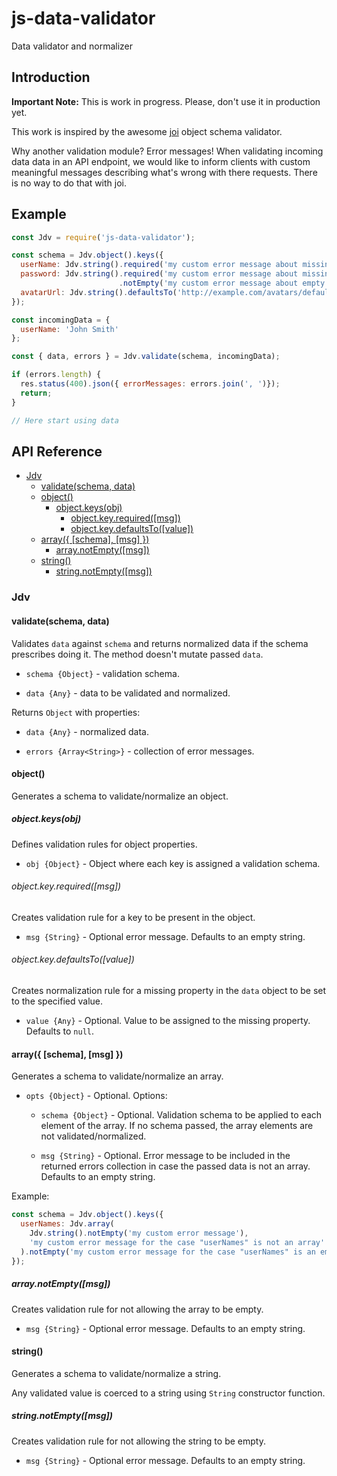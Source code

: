 # js-data-validator

Data validator and normalizer

## Introduction

__Important Note:__ This is work in progress. Please, don't use it in production yet.

This work is inspired by the awesome [joi](https://github.com/hapijs/joi) object schema validator.

Why another validation module? Error messages! When validating incoming data data in an API endpoint, we would like to inform clients with custom meaningful messages describing what's wrong with there requests. There is no way to do that with joi.

## Example

```js
const Jdv = require('js-data-validator');

const schema = Jdv.object().keys({
  userName: Jdv.string().required('my custom error message about missing "userName"'),
  password: Jdv.string().required('my custom error message about missing "password"')
                        .notEmpty('my custom error message about empty "password"'),
  avatarUrl: Jdv.string().defaultsTo('http://example.com/avatars/default')
});

const incomingData = {
  userName: 'John Smith'
};

const { data, errors } = Jdv.validate(schema, incomingData);

if (errors.length) {
  res.status(400).json({ errorMessages: errors.join(', ')});
  return;
}

// Here start using data
```

## API Reference

<!-- START doctoc generated TOC please keep comment here to allow auto update -->
<!-- DON'T EDIT THIS SECTION, INSTEAD RE-RUN doctoc TO UPDATE -->


- [Jdv](#jdv)
  - [validate(schema, data)](#validateschema-data)
  - [object()](#object)
    - [object.keys(obj)](#objectkeysobj)
      - [object.key.required([msg])](#objectkeyrequiredmsg)
      - [object.key.defaultsTo([value])](#objectkeydefaultstovalue)
  - [array({ [schema], [msg] })](#array-schema-msg-)
    - [array.notEmpty([msg])](#arraynotemptymsg)
  - [string()](#string)
    - [string.notEmpty([msg])](#stringnotemptymsg)

<!-- END doctoc generated TOC please keep comment here to allow auto update -->

### Jdv

#### validate(schema, data)

Validates `data` against `schema` and returns normalized data if the schema prescribes doing it. The method doesn't mutate passed `data`.

* `schema {Object}` - validation schema.

* `data {Any}` - data to be validated and normalized.

Returns `Object` with properties:

* `data {Any}` - normalized data.

* `errors {Array<String>}` - collection of error messages.

#### object()

Generates a schema to validate/normalize an object.

##### object.keys(obj)

Defines validation rules for object properties.

* `obj {Object}` - Object where each key is assigned a validation schema.

###### object.key.required([msg])

Creates validation rule for a key to be present in the object.

* `msg {String}` - Optional error message. Defaults to an empty string.

###### object.key.defaultsTo([value])

Creates normalization rule for a missing property in the `data` object to be set to the specified value.

* `value {Any}` - Optional. Value to be assigned to the missing property. Defaults to `null`.

#### array({ [schema], [msg] })

Generates a schema to validate/normalize an array.

* `opts {Object}` - Optional. Options:

  * `schema {Object}` - Optional. Validation schema to be applied to each element of the array. If no schema passed, the array elements are not validated/normalized.

  * `msg {String}` - Optional. Error message to be included in the returned errors collection in case the passed data is not an array. Defaults to an empty string.

Example:

```javascript
const schema = Jdv.object().keys({
  userNames: Jdv.array(
    Jdv.string().notEmpty('my custom error message'),
    'my custom error message for the case "userNames" is not an array'
  ).notEmpty('my custom error message for the case "userNames" is an empty array')
});
```

##### array.notEmpty([msg])

Creates validation rule for not allowing the array to be empty.

* `msg {String}` - Optional error message. Defaults to an empty string.

#### string()

Generates a schema to validate/normalize a string.

Any validated value is coerced to a string using `String` constructor function.

##### string.notEmpty([msg])

Creates validation rule for not allowing the string to be empty.

* `msg {String}` - Optional error message. Defaults to an empty string.
